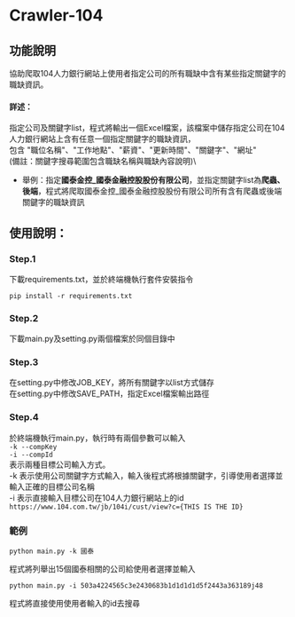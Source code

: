 # Crawler-104

## 功能說明
協助爬取104人力銀行網站上使用者指定公司的所有職缺中含有某些指定關鍵字的職缺資訊。

#### 詳述： 
指定公司及關鍵字list，程式將輸出一個Excel檔案，該檔案中儲存指定公司在104人力銀行網站上含有任意一個指定關鍵字的職缺資訊，\
包含 "職位名稱"、"工作地點"、"薪資"、"更新時間"、"關鍵字"、"網址"\
(備註：關鍵字搜尋範圍包含職缺名稱與職缺內容說明)\

* 舉例：指定**國泰金控_國泰金融控股股份有限公司**，並指定關鍵字list為**爬蟲、後端**，程式將爬取國泰金控_國泰金融控股股份有限公司所有含有爬蟲或後端關鍵字的職缺資訊

## 使用說明：
### Step.1
下載requirements.txt，並於終端機執行套件安裝指令
```
pip install -r requirements.txt
```

### Step.2 
下載main.py及setting.py兩個檔案於同個目錄中

### Step.3 
在setting.py中修改JOB_KEY，將所有關鍵字以list方式儲存\
在setting.py中修改SAVE_PATH，指定Excel檔案輸出路徑

### Step.4
於終端機執行main.py，執行時有兩個參數可以輸入\
`-k --compKey`\
`-i --compId`\
表示兩種目標公司輸入方式。\
-k 表示使用公司關鍵字方式輸入，輸入後程式將根據關鍵字，引導使用者選擇並輸入正確的目標公司名稱\
-i 表示直接輸入目標公司在104人力銀行網站上的id\
`https://www.104.com.tw/jb/104i/cust/view?c={THIS IS THE ID}`

### 範例
```
python main.py -k 國泰
```
程式將列舉出15個國泰相關的公司給使用者選擇並輸入

```
python main.py -i 503a4224565c3e2430683b1d1d1d1d5f2443a363189j48
```
程式將直接使用使用者輸入的id去搜尋
